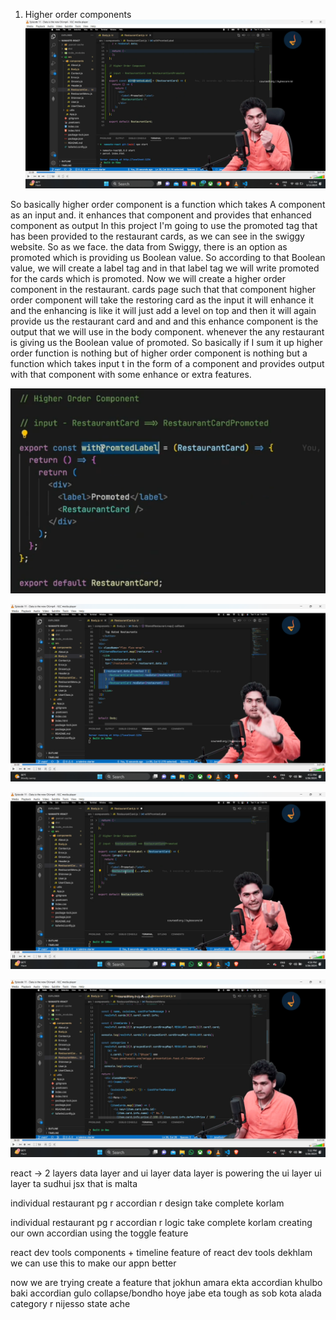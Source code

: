 1. Higher order components
![hoc](image-4.png)

So basically higher order component is a function which takes A component as an input and. it enhances that component and provides that enhanced component as output
In this project I'm going to use the promoted tag that has been provided to the restaurant cards, as we can see in the swiggy website. So as we face. the data from Swiggy, there is an option as promoted which is providing us Boolean value. So according to that Boolean value, we will create a label tag and in that label tag we will write promoted for the cards which is promoted. Now we will create a higher order component in the restaurant. cards page such that that component higher order component will take the restoring card as the input it will enhance it and the enhancing is like it will just add a level on top and then it will again provide us the restaurant card and and and this enhance component is the output that we will use in the body component. whenever the any restaurant is giving us the Boolean value of promoted. So basically if I sum it up higher order function is nothing but of higher order component is nothing but a function which takes input t in the form of a component and provides output with that component with some enhance or extra features.



![hoc](image-5.png)

![hoc](image-6.png)

![hoc](image-7.png)

![individual restaurant pg](image-8.png)




react -> 2 layers
data layer and ui layer
data layer is powering the ui layer
ui layer ta sudhui jsx that is malta 


individual restaurant pg r accordian r design take complete korlam

individual restaurant pg r accordian r logic take complete korlam
creating our own accordian using the toggle feature 


react dev tools 
components + timeline feature of react dev tools dekhlam
we can use this to make our appn better

now we are trying create a feature  that jokhun amara ekta accordian khulbo
baki accordian gulo collapse/bondho hoye jabe
eta tough as sob kota alada category r nijesso state ache